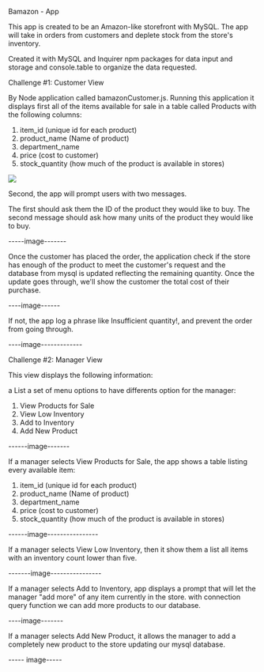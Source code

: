 Bamazon - App

This app is created to be an Amazon-like storefront with MySQL. The app will take in orders from customers and deplete stock from the store's inventory.
 
Created it with MySQL and Inquirer npm packages for data input and storage and console.table to organize the data requested.

Challenge #1: Customer View

By Node application called bamazonCustomer.js. Running this application it displays first all of the items available for sale in a table called Products  with the following columns:

1. item_id (unique id for each product)
2. product_name (Name of product)
3. department_name
4. price (cost to customer)
5. stock_quantity (how much of the product is available in stores)

![](img/Customerview-productstable)

Second, the app will prompt users with two messages.

The first should ask them the ID of the product they would like to buy.
The second message should ask how many units of the product they would like to buy.

-----image-------

Once the customer has placed the order, the application check if the store has enough of the product to meet the customer's request and the database from mysql is updated reflecting the remaining quantity. Once the update goes through, we'll show the customer the total cost of their purchase.

----image------

If not, the app log a phrase like Insufficient quantity!, and prevent the order from going through.

----image-------------

Challenge #2: Manager View

This view displays the following information:

a List a set of menu options to have differents option for the manager:

1. View Products for Sale
2. View Low Inventory
3. Add to Inventory
4. Add New Product

------image-------

If a manager selects View Products for Sale, the app shows a table listing every available item: 

1. item_id (unique id for each product)
2. product_name (Name of product)
3. department_name
4. price (cost to customer)
5. stock_quantity (how much of the product is available in stores)

------image----------------


If a manager selects View Low Inventory, then it show them a list all items with an inventory count lower than five.

-------image----------------


If a manager selects Add to Inventory, app displays a prompt that will let the manager "add more" of any item currently in the store. with   connection query function we can add more products to our database.

----image-------


If a manager selects Add New Product, it allows the manager to add a completely new product to the store updating our mysql database.

----- image-----

